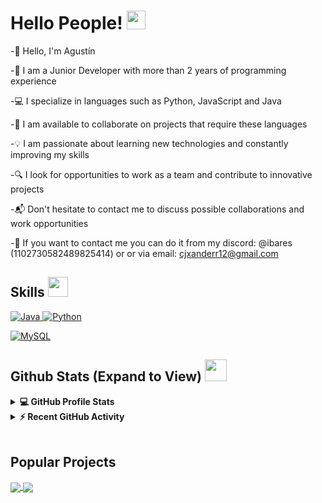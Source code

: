 <h1> Hello People! <img src = "https://raw.githubusercontent.com/MartinHeinz/MartinHeinz/master/wave.gif" width = 30px> </h1>
<p align='center'>
</p>

-👋 Hello, I'm Agustín

-💼 I am a Junior Developer with more than 2 years of programming experience

-💻 I specialize in languages ​​such as Python, JavaScript and Java

-🚀 I am available to collaborate on projects that require these languages

-💡 I am passionate about learning new technologies and constantly improving my skills

-🔍 I look for opportunities to work as a team and contribute to innovative projects

-📬 Don't hesitate to contact me to discuss possible collaborations and work opportunities

-📨 If you want to contact me you can do it from my discord: @ibares (1102730582489825414) or or via email: cjxanderr12@gmail.com

<h2> Skills <img src = "https://media2.giphy.com/media/QssGEmpkyEOhBCb7e1/giphy.gif?cid=ecf05e47a0n3gi1bfqntqmob8g9aid1oyj2wr3ds3mg700bl&rid=giphy.gif" width = 32px> </h2>
<a href="https://www.java.com" target="_blank"> 
    <img alt="Java" src="https://img.shields.io/badge/Java-ED8B00?style=for-the-badge&logo=java&logoColor=white">
  </a>

   <a href="https://www.python.org" target="_blank">
    <img alt="Python" src="https://img.shields.io/badge/Python-3776AB?style=for-the-badge&logo=python&logoColor=white">
  </a>

<a href="https://www.mysql.com/"><img alt="MySQL" src="https://img.shields.io/badge/Microsoft%20SQL%20Server-CC2927?style=for-the-badge&logo=microsoft%20sql%20server&logoColor=white"></a>

<h2> Github Stats (Expand to View) <img src = "https://i.pinimg.com/originals/65/c4/f4/65c4f452571be1261e9c623f7da488ac.gif" width = 35px> </h2>

<details> 
  <summary><b>💻 GitHub Profile Stats</b></summary>
  <br/>
  <p align="center">
    <a href="https://github.com/anuraghazra/github-readme-stats"><img alt="Aastha's Github Stats" src="https://github-readme-stats.vercel.app/api?username=cjxander&show_icons=true&count_private=true&theme=algolia" height="192px"/></a>
<br/>
  &nbsp;
	  <img src="https://github-readme-stats.vercel.app/api/top-langs?username=cjxander&show_icons=true&locale=en&layout=compact&theme=algolia" alt="cjxander" height="192px"/>
  <br/>
  </p>
</details>


<details>
  <summary><b>⚡ Recent GitHub Activity</b></summary>
  <br/>
   <a href="https://github.com/cjxander"><img alt="cjxander's Activity Graph" src="https://activity-graph.herokuapp.com/graph?username=cjxander&custom_title=cjxander's%20Contribution%20Graph&theme=react-dark" /></a>
  <br/>

</details>

<br/>

## Popular Projects
<a href="https://github.com/cjxander/MINECRAFT-PERO-TODO-LO-QUE-MIRO-SE-DUPLICA">
  <!-- Change the `github-readme-stats.anuraghazra1.vercel.app` to `github-readme-stats.vercel.app`  -->
  <img align="center" src="https://github-readme-stats.anuraghazra1.vercel.app/api/pin/?username=cjxander&repo=MINECRAFT-PERO-TODO-LO-QUE-MIRO-SE-DUPLICA&theme=onedark" />
</a>  


<a href="https://github.com/cjxander/Friend-System">
  <!-- Change the `github-readme-stats.anuraghazra1.vercel.app` to `github-readme-stats.vercel.app`  -->
  <img align="center" src="https://github-readme-stats.anuraghazra1.vercel.app/api/pin/?username=cjxander&repo=Friend-System&theme=onedark" />
</a> 
